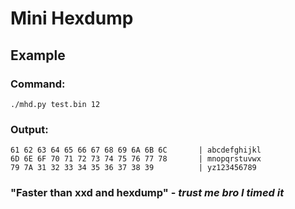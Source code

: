 # Mini Hexdump  
## Example  
### Command:  
`./mhd.py test.bin 12`  
### Output:  
```
61 62 63 64 65 66 67 68 69 6A 6B 6C       | abcdefghijkl
6D 6E 6F 70 71 72 73 74 75 76 77 78       | mnopqrstuvwx
79 7A 31 32 33 34 35 36 37 38 39          | yz123456789
```

### "Faster than xxd and hexdump" - *trust me bro I timed it*